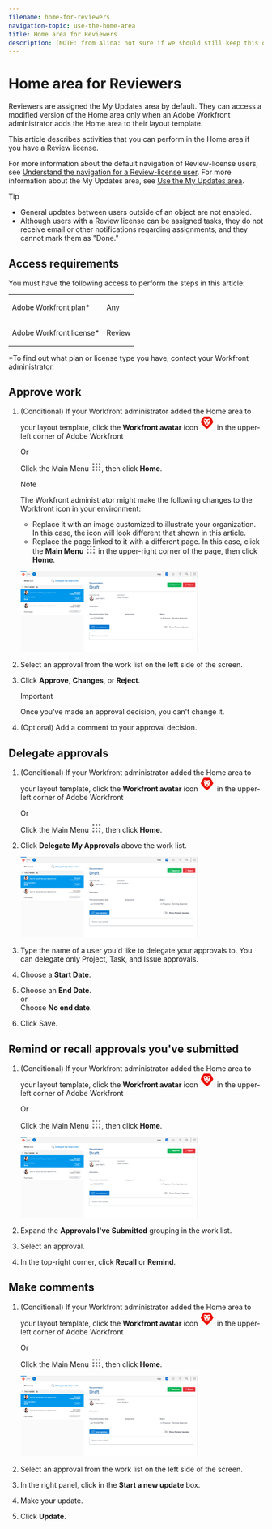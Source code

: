 ```yaml
---
filename: home-for-reviewers
navigation-topic: use-the-home-area
title: Home area for Reviewers
description: (NOTE: from Alina: not sure if we should still keep this one or not. In the past, Reviewers had a limited "Home" area which was their default page. Since now they created a "My Updates" area which is their new default, not sure if this makes much sense to still keep. The "My Updates" article is linked from this one, right at the top.)
---
```


# Home area for Reviewers

<!--
<p data-mc-conditions="QuicksilverOrClassic.Draft mode">(NOTE:&nbsp;from&nbsp;Alina:&nbsp;not sure if we should still keep this one or not. In the past, Reviewers had a limited "Home" area which was their default page.&nbsp;Since now they created a "My Updates" area which is their new default, not sure if this makes much sense to still keep. The "My Updates" article is linked from this one, right at the top.)</p>
-->

Reviewers are assigned the My&nbsp;Updates area by default. They can access a modified version of the Home area only when an&nbsp;Adobe Workfront administrator adds the Home area to their layout template.

This article describes activities that you can perform in the Home area if you have a Review license.

For more information about the default navigation of Review-license users, see [Understand the navigation for a Review-license user](../../../workfront-basics/navigate-workfront/workfront-navigation/reviewer-global-navigation-bar.md). For more information about the My Updates area, see [Use the My Updates area](../../../workfront-basics/using-home/using-the-home-area/my-updates-area.md).

>[!TIP]
>
>* General updates between users outside of an object are not enabled.
>* Although users with a Review license can be assigned tasks, they do not receive email or other notifications regarding assignments, and they cannot mark them as "Done."
>

## Access requirements

You must have the following access to perform the steps in this article:

<table cellspacing="0"> 
 <col> 
 </col> 
 <col> 
 </col> 
 <tbody> 
  <tr> 
   <td role="rowheader">Adobe Workfront plan*</td> 
   <td> <p>Any</p> </td> 
  </tr> 
  <tr> 
   <td role="rowheader">Adobe Workfront license*</td> 
   <td> <p>Review </p> </td> 
  </tr> 
 </tbody> 
</table>

&#42;To find out what plan or license type you have, contact your Workfront administrator.

## Approve work

1. 
   (Conditional)&nbsp;If your Workfront administrator added the Home area to your layout template, click the **Workfront avatar** icon ![](assets/home-icon-30x29.png) in the upper-left corner of Adobe Workfront

   Or

   Click the Main Menu ![](assets/main-menu-icon.png), then click **Home**.

   >[!NOTE]
   >
   >The Workfront administrator might make the following changes to the Workfront icon in your environment:
   >
   >   
   >   
   >   * Replace it with an image customized to illustrate your organization. In this case, the icon will look different that shown in this article. 
   >   * Replace the page linked to it with a different page. In this case, click the **Main Menu** ![](assets/main-menu-icon.png) in the upper-right corner of the page, then click **Home**.
   >   
   >

   ![](assets/home-for-reviewers-adobe-350x159.png)

1. Select an approval from the work list on the left side of the screen.
1. Click **Approve**, **Changes**, or **Reject**.

   >[!IMPORTANT]
   >
   >Once you've made an approval decision, you can't change it.

1. (Optional) Add a comment to your approval decision.

## Delegate approvals

1. (Conditional)&nbsp;If your Workfront administrator added the Home area to your layout template, click the **Workfront avatar** icon ![](assets/home-icon-30x29.png) in the upper-left corner of Adobe Workfront

   Or

   Click the Main Menu ![](assets/main-menu-icon.png), then click **Home**. 

1. Click **Delegate My Approvals** above the work list.

   ![](assets/home-for-reviewers-adobe-350x159.png)

1. Type the name of a user you'd like to delegate your approvals to. You can delegate only Project, Task, and Issue approvals.
1. Choose a **Start Date**.
1. Choose an **End Date**.  
   or  
   Choose **No end date**.

1. Click Save.

## Remind or recall approvals you've submitted

1. (Conditional)&nbsp;If your Workfront administrator added the Home area to your layout template, click the **Workfront avatar** icon ![](assets/home-icon-30x29.png) in the upper-left corner of Adobe Workfront

   Or

   Click the Main Menu ![](assets/main-menu-icon.png), then click **Home**.

   ![](assets/home-for-reviewers-adobe-350x159.png)

1. Expand the **Approvals I've Submitted** grouping in the work list.
1. Select an approval.
1. In the top-right corner, click **Recall** or **Remind**.

## Make comments

1. (Conditional)&nbsp;If your Workfront administrator added the Home area to your layout template, click the **Workfront avatar** icon ![](assets/home-icon-30x29.png) in the upper-left corner of Adobe Workfront

   Or

   Click the Main Menu ![](assets/main-menu-icon.png), then click **Home**.

   ![](assets/home-for-reviewers-adobe-350x159.png)

1. Select an approval from the work list on the left side of the screen.
1. In the right panel, click in the **Start a new update** box.
1. Make your update.
1. Click **Update**.

&nbsp;
